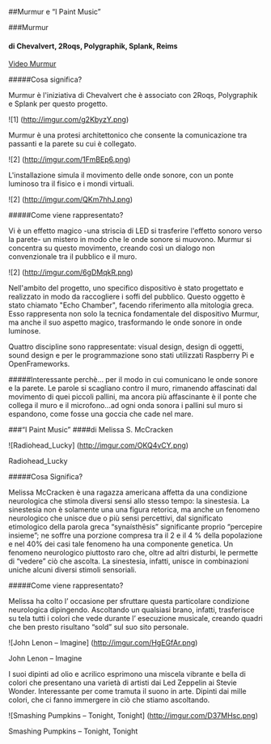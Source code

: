 ##Murmur e “I Paint Music”

###Murmur
#### di Chevalvert, 2Roqs, Polygraphik, Splank, Reims 

[Video Murmur](https://vimeo.com/67242728)

#####Cosa significa?

Murmur è l'iniziativa di Chevalvert che è associato con 2Roqs, Polygraphik e Splank per questo progetto.

![1] (http://imgur.com/g2KbyzY.png)

Murmur è una protesi architettonico che consente la comunicazione tra passanti e la parete su cui è collegato. 

![2] (http://imgur.com/1FmBEp6.png)

L'installazione simula il movimento delle onde sonore, con un ponte luminoso tra il fisico e i mondi virtuali. 

![2] (http://imgur.com/QKm7hhJ.png)

#####Come viene rappresentato?

Vi è un effetto magico -una striscia di LED si trasferire l'effetto sonoro verso la parete-  un mistero in modo 
che le onde sonore si muovono. Murmur si concentra su questo movimento, creando così un dialogo non convenzionale 
tra il pubblico e il muro.

![2] (http://imgur.com/6gDMqkR.png)

Nell'ambito del progetto, uno specifico dispositivo è stato progettato e realizzato in modo da raccogliere 
i soffi del pubblico. Questo oggetto è stato chiamato "Echo Chamber", facendo riferimento alla mitologia greca. 
Esso rappresenta non solo la tecnica fondamentale del dispositivo Murmur, ma anche il suo aspetto magico, 
trasformando le onde sonore in onde luminose.

Quattro discipline sono rappresentate: visual design, design di oggetti, sound design e per le programmazione 
sono stati utilizzati Raspberry Pi e OpenFrameworks. 

#####Interessante perchè...
per il modo in cui comunicano le onde sonore e la parete. Le parole si scagliano contro il muro, rimanendo affascinati dal movimento di quei piccoli pallini, ma ancora più affascinante è il ponte che collega il muro e il microfono...ad ogni onda sonora i pallini sul muro si espandono, come fosse una goccia che cade nel mare. 


###“I Paint Music”
####di Melissa S. McCracken

![Radiohead_Lucky] (http://imgur.com/OKQ4vCY.png)

Radiohead_Lucky

#####Cosa Significa?

Melissa McCracken è una ragazza americana affetta da una condizione neurologica che stimola diversi sensi allo stesso tempo: la sinestesia.
La sinestesia non è solamente una  una figura retorica, ma anche un fenomeno neurologico che unisce due o più sensi percettivi, dal significato etimologico della parola greca “synaísthēsis”  significante proprio “percepire insieme”; ne soffre una porzione compresa tra il 2 e il 4 % della popolazione e nel 40% dei casi tale fenomeno ha una componente genetica.
Un fenomeno neurologico piuttosto raro che, oltre ad altri disturbi, le permette di “vedere” ciò che ascolta. La sinestesia, infatti, unisce in combinazioni uniche alcuni diversi stimoli sensoriali.

#####Come viene rappresentato?

Melissa ha colto l’ occasione per sfruttare questa particolare condizione neurologica dipingendo. Ascoltando un qualsiasi brano, infatti, trasferisce su tela tutti i colori che vede durante l’ esecuzione musicale, creando quadri che ben presto risultano “sold” sul suo sito personale.

 ![John Lenon – Imagine] (http://imgur.com/HgEGfAr.png)

 John Lenon – Imagine

I suoi dipinti ad olio e acrilico esprimono una miscela vibrante e bella di colori che presentano una varietà di artisti dai Led Zeppelin ai Stevie Wonder. Interessante per come tramuta il suono in arte. Dipinti dai mille colori, che ci fanno immergere in ciò che stiamo ascoltando.

![Smashing Pumpkins – Tonight, Tonight] (http://imgur.com/D37MHsc.png)

Smashing Pumpkins – Tonight, Tonight


